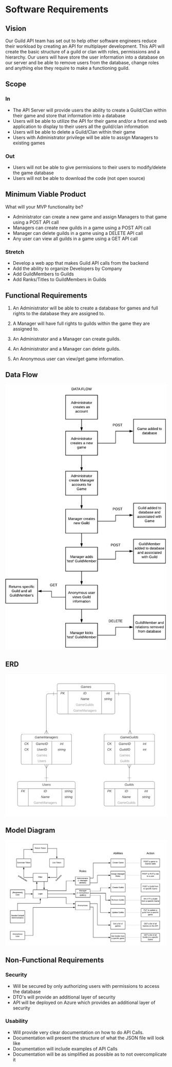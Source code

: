 # Software Requirements

## Vision
Our Guild API team has set out to help other software engineers reduce their workload by creating an API for multiplayer development. 
This API will create the basic structure of a guild or clan with roles, permissions and a hierarchy. Our users will have store the user information
into a database on our server and be able to remove users from the database, change roles and anything else they require to make a functioning guild.

## Scope
### In
* The API Server will provide users the ability to create a Guild/Clan within their game and store that information into a database
* Users will be able to utilize the API for their game and/or a front end web application to display to their users all the guild/clan information
* Users will be able to delete a Guild/Clan within their game
* Users with Administrator privilege will be able to assign Managers to existing games

### Out
* Users will not be able to give permissions to their users to modify/delete the game database
* Users will not be able to download the code (not open source)

## Minimum Viable Product
What will your MVP functionality be?
- Administrator can create a new game and assign Managers to that game using a POST API call
- Managers can create new guilds in a game using a POST API call
- Manager can delete guilds in a game using a DELETE API call
- Any user can view all guilds in a game using a GET API call

### Stretch
- Develop a web app that makes Guild API calls from the backend
- Add the ability to organize Developers by Company
- Add GuildMembers to Guilds
- Add Ranks/Titles to GuildMembers in Guilds

## Functional Requirements
1) An Administrator will be able to create a database for games and full rights to the database they are assigned to.

2) A Manager will have full rights to guilds within the game they are assigned to. 

3) An Administrator and a Manager can create guilds.

4) An Administrator and a Manager can delete guilds.

5) An Anonymous user can view/get game information.

## Data Flow
![Data Flow](./Assets/Data-Flow.jpg)

## ERD
![ERD](./Assets/ERD.png)

## Model Diagram
![Model Diagram](./Assets/DomainModelDiagram.png)

## Non-Functional Requirements
### Security
* Will be secured by only authorizing users with permissions to access the database
* DTO's will provide an additional layer of security
* API will be deployed on Azure which provides an additional layer of security

### Usability
* Will provide very clear documentation on how to do API Calls.
* Documentation will present the structure of what the JSON file will look like
* Documentation will include examples of API Calls
* Documentation will be as simplified as possible as to not overcomplicate it

